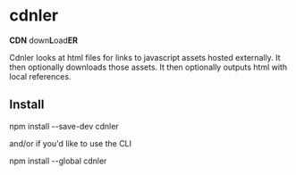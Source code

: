 # cdnler
**CDN** down**L**oad**ER**

Cdnler looks at html files for links to javascript assets hosted externally. It then optionally downloads those assets. It then optionally outputs html with local references.

## Install

npm install --save-dev cdnler

and/or if you'd like to use the CLI

npm install --global cdnler
